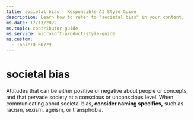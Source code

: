 ```yaml
---
title: societal bias - Responsible AI Style Guide
description: Learn how to refer to "societal bias" in your content.
ms.date: 12/13/2022
ms.topic: contributor-guide
ms.service: microsoft-product-style-guide
ms.custom:
  - TopicID 60729
---
```



# societal bias

Attitudes that can be either positive or negative about people or concepts, and that pervade society at a conscious or unconscious level. When communicating about societal bias, **consider naming specifics,** such as racism, sexism, ageism, or transphobia.